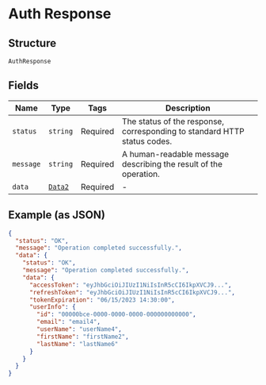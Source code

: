 
# Auth Response

## Structure

`AuthResponse`

## Fields

| Name | Type | Tags | Description |
|  --- | --- | --- | --- |
| `status` | `string` | Required | The status of the response, corresponding to standard HTTP status codes. |
| `message` | `string` | Required | A human-readable message describing the result of the operation. |
| `data` | [`Data2`](../../doc/models/data-2.md) | Required | - |

## Example (as JSON)

```json
{
  "status": "OK",
  "message": "Operation completed successfully.",
  "data": {
    "status": "OK",
    "message": "Operation completed successfully.",
    "data": {
      "accessToken": "eyJhbGciOiJIUzI1NiIsInR5cCI6IkpXVCJ9...",
      "refreshToken": "eyJhbGciOiJIUzI1NiIsInR5cCI6IkpXVCJ9...",
      "tokenExpiration": "06/15/2023 14:30:00",
      "userInfo": {
        "id": "00000bce-0000-0000-0000-000000000000",
        "email": "email4",
        "userName": "userName4",
        "firstName": "firstName2",
        "lastName": "lastName6"
      }
    }
  }
}
```

